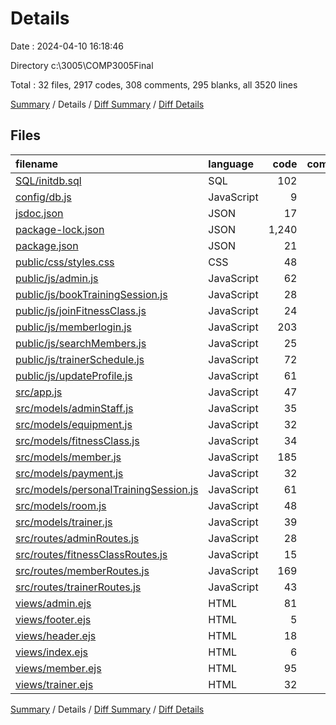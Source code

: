 # Details

Date : 2024-04-10 16:18:46

Directory c:\\3005\\COMP3005Final

Total : 32 files,  2917 codes, 308 comments, 295 blanks, all 3520 lines

[Summary](results.md) / Details / [Diff Summary](diff.md) / [Diff Details](diff-details.md)

## Files
| filename | language | code | comment | blank | total |
| :--- | :--- | ---: | ---: | ---: | ---: |
| [SQL/initdb.sql](/SQL/initdb.sql) | SQL | 102 | 2 | 18 | 122 |
| [config/db.js](/config/db.js) | JavaScript | 9 | 0 | 3 | 12 |
| [jsdoc.json](/jsdoc.json) | JSON | 17 | 0 | 1 | 18 |
| [package-lock.json](/package-lock.json) | JSON | 1,240 | 0 | 1 | 1,241 |
| [package.json](/package.json) | JSON | 21 | 0 | 1 | 22 |
| [public/css/styles.css](/public/css/styles.css) | CSS | 48 | 0 | 8 | 56 |
| [public/js/admin.js](/public/js/admin.js) | JavaScript | 62 | 2 | 8 | 72 |
| [public/js/bookTrainingSession.js](/public/js/bookTrainingSession.js) | JavaScript | 28 | 0 | 3 | 31 |
| [public/js/joinFitnessClass.js](/public/js/joinFitnessClass.js) | JavaScript | 24 | 0 | 3 | 27 |
| [public/js/memberlogin.js](/public/js/memberlogin.js) | JavaScript | 203 | 13 | 38 | 254 |
| [public/js/searchMembers.js](/public/js/searchMembers.js) | JavaScript | 25 | 0 | 2 | 27 |
| [public/js/trainerSchedule.js](/public/js/trainerSchedule.js) | JavaScript | 72 | 0 | 5 | 77 |
| [public/js/updateProfile.js](/public/js/updateProfile.js) | JavaScript | 61 | 1 | 8 | 70 |
| [src/app.js](/src/app.js) | JavaScript | 47 | 5 | 14 | 66 |
| [src/models/adminStaff.js](/src/models/adminStaff.js) | JavaScript | 35 | 33 | 8 | 76 |
| [src/models/equipment.js](/src/models/equipment.js) | JavaScript | 32 | 33 | 8 | 73 |
| [src/models/fitnessClass.js](/src/models/fitnessClass.js) | JavaScript | 34 | 35 | 8 | 77 |
| [src/models/member.js](/src/models/member.js) | JavaScript | 185 | 61 | 32 | 278 |
| [src/models/payment.js](/src/models/payment.js) | JavaScript | 32 | 35 | 8 | 75 |
| [src/models/personalTrainingSession.js](/src/models/personalTrainingSession.js) | JavaScript | 61 | 37 | 14 | 112 |
| [src/models/room.js](/src/models/room.js) | JavaScript | 48 | 33 | 10 | 91 |
| [src/models/trainer.js](/src/models/trainer.js) | JavaScript | 39 | 0 | 6 | 45 |
| [src/routes/adminRoutes.js](/src/routes/adminRoutes.js) | JavaScript | 28 | 2 | 5 | 35 |
| [src/routes/fitnessClassRoutes.js](/src/routes/fitnessClassRoutes.js) | JavaScript | 15 | 0 | 3 | 18 |
| [src/routes/memberRoutes.js](/src/routes/memberRoutes.js) | JavaScript | 169 | 9 | 32 | 210 |
| [src/routes/trainerRoutes.js](/src/routes/trainerRoutes.js) | JavaScript | 43 | 4 | 8 | 55 |
| [views/admin.ejs](/views/admin.ejs) | HTML | 81 | 1 | 19 | 101 |
| [views/footer.ejs](/views/footer.ejs) | HTML | 5 | 0 | 1 | 6 |
| [views/header.ejs](/views/header.ejs) | HTML | 18 | 0 | 1 | 19 |
| [views/index.ejs](/views/index.ejs) | HTML | 6 | 0 | 3 | 9 |
| [views/member.ejs](/views/member.ejs) | HTML | 95 | 2 | 11 | 108 |
| [views/trainer.ejs](/views/trainer.ejs) | HTML | 32 | 0 | 5 | 37 |

[Summary](results.md) / Details / [Diff Summary](diff.md) / [Diff Details](diff-details.md)